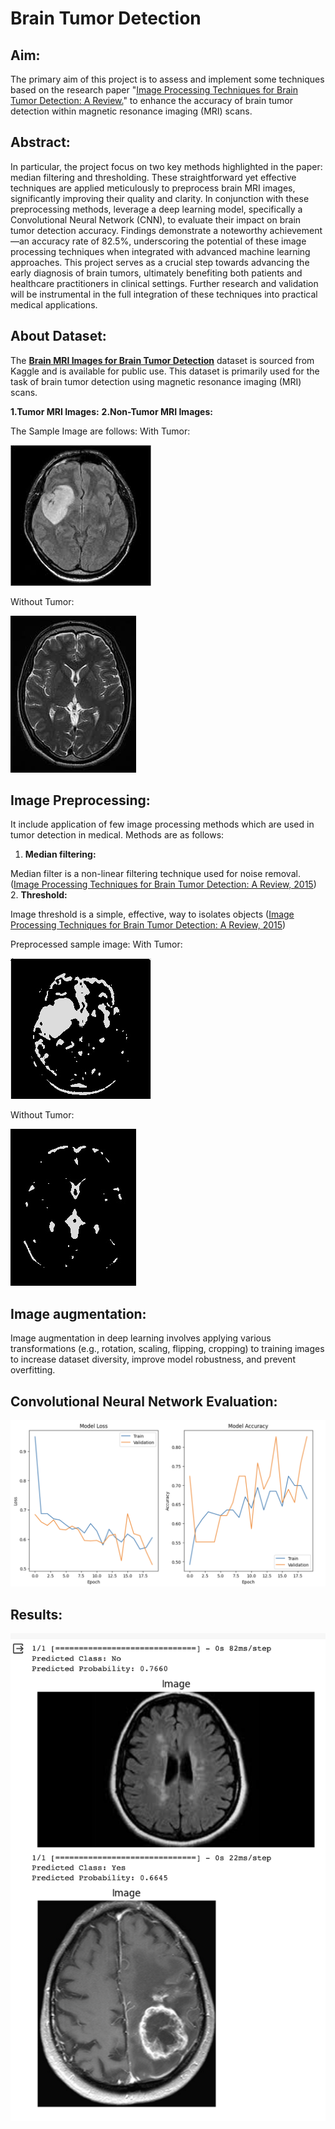 # Brain Tumor Detection

## Aim:
The primary aim of this project is to assess and implement some techniques based on the research paper "[Image Processing Techniques for Brain Tumor Detection: A Review.](https://d1wqtxts1xzle7.cloudfront.net/40014067/IJETTCS-2015-10-01-7-libre.pdf?1447569226=&response-content-disposition=inline%3B+filename%3DImage_Processing_Techniques_for_Brain_Tu.pdf&Expires=1694783027&Signature=AJSZIggBcEaIh-06G5UtwdYRPTPek5phwL4UexlYCwwrmjfx2U2Eh2npRTfgsqI9syTnU9dQJzz1QDNQpYEUW06z8psYhKkiJjWm8dXITsLZfWbReRQJ4CH~0GyjEdnAxQjNb5q4QOJ0MfTgw7auhb4gY1eQKpdqbZhX6g7yPjbPFVfk~vlWYUWTZPjC2IB1lRUg6-WSd0ACGAMdxCgp8mk9hLuCieNOZafod1cq4v2f82aOu4Ko1SARn-t62iNr39UMgM7usdSBh1jaBdPm6m9p1A0~wup2PAL6wCSwpbfdxh7q3jf1BV~uhy4glQzzRRCIisAsWramAZ5do7MbLg__&Key-Pair-Id=APKAJLOHF5GGSLRBV4ZA)" to enhance the accuracy of brain tumor detection within magnetic resonance imaging (MRI) scans.

## Abstract:
In particular, the project focus on two key methods highlighted in the paper: median filtering and thresholding. These straightforward yet effective techniques are applied meticulously to preprocess brain MRI images, significantly improving their quality and clarity. In conjunction with these preprocessing methods, leverage a deep learning model, specifically a Convolutional Neural Network (CNN), to evaluate their impact on brain tumor detection accuracy. Findings demonstrate a noteworthy achievement—an accuracy rate of 82.5%, underscoring the potential of these image processing techniques when integrated with advanced machine learning approaches. This project serves as a crucial step towards advancing the early diagnosis of brain tumors, ultimately benefiting both patients and healthcare practitioners in clinical settings. Further research and validation will be instrumental in the full integration of these techniques into practical medical applications.


## About Dataset:

The **[Brain MRI Images for Brain Tumor Detection](https://www.kaggle.com/datasets/navoneel/brain-mri-images-for-brain-tumor-detection)** dataset is sourced from Kaggle and is available for public use. This dataset is primarily used for the task of brain tumor detection using magnetic resonance imaging (MRI) scans.

**1.Tumor MRI Images:**
**2.Non-Tumor MRI Images:**

The Sample Image are follows:
With Tumor:

![tumor](https://github.com/Rajwaghela369/Brain-MRI/blob/adba717331396c5445731455c0e1842a87275470/Sample%20Images/Y4.jpg)

Without Tumor:

![no tumor](https://github.com/Rajwaghela369/Brain-MRI/blob/adba717331396c5445731455c0e1842a87275470/Sample%20Images/8%20no.jpg)

## Image Preprocessing:
It include application of few image processing methods which are used in tumor detection in medical. Methods are as follows:
1. **Median filtering:**

  Median filter is a non-linear filtering technique used for noise removal. ([Image Processing Techniques for Brain
  Tumor Detection: A Review, 2015](https://d1wqtxts1xzle7.cloudfront.net/40014067/IJETTCS-2015-10-01-7-libre.pdf?1447569226=&response-content-disposition=inline%3B+filename%3DImage_Processing_Techniques_for_Brain_Tu.pdf&Expires=1694783027&Signature=AJSZIggBcEaIh-06G5UtwdYRPTPek5phwL4UexlYCwwrmjfx2U2Eh2npRTfgsqI9syTnU9dQJzz1QDNQpYEUW06z8psYhKkiJjWm8dXITsLZfWbReRQJ4CH~0GyjEdnAxQjNb5q4QOJ0MfTgw7auhb4gY1eQKpdqbZhX6g7yPjbPFVfk~vlWYUWTZPjC2IB1lRUg6-WSd0ACGAMdxCgp8mk9hLuCieNOZafod1cq4v2f82aOu4Ko1SARn-t62iNr39UMgM7usdSBh1jaBdPm6m9p1A0~wup2PAL6wCSwpbfdxh7q3jf1BV~uhy4glQzzRRCIisAsWramAZ5do7MbLg__&Key-Pair-Id=APKAJLOHF5GGSLRBV4ZA))
2. **Threshold:**

  Image threshold is a simple, effective, way to isolates objects ([Image Processing Techniques for Brain
  Tumor Detection: A Review, 2015](https://d1wqtxts1xzle7.cloudfront.net/40014067/IJETTCS-2015-10-01-7-libre.pdf?1447569226=&response-content-disposition=inline%3B+filename%3DImage_Processing_Techniques_for_Brain_Tu.pdf&Expires=1694783027&Signature=AJSZIggBcEaIh-06G5UtwdYRPTPek5phwL4UexlYCwwrmjfx2U2Eh2npRTfgsqI9syTnU9dQJzz1QDNQpYEUW06z8psYhKkiJjWm8dXITsLZfWbReRQJ4CH~0GyjEdnAxQjNb5q4QOJ0MfTgw7auhb4gY1eQKpdqbZhX6g7yPjbPFVfk~vlWYUWTZPjC2IB1lRUg6-WSd0ACGAMdxCgp8mk9hLuCieNOZafod1cq4v2f82aOu4Ko1SARn-t62iNr39UMgM7usdSBh1jaBdPm6m9p1A0~wup2PAL6wCSwpbfdxh7q3jf1BV~uhy4glQzzRRCIisAsWramAZ5do7MbLg__&Key-Pair-Id=APKAJLOHF5GGSLRBV4ZA))

Preprocessed sample image:
With Tumor:

![yes](https://github.com/Rajwaghela369/Brain-MRI/blob/adba717331396c5445731455c0e1842a87275470/Preprocessed%20images/Y4.jpg.jpg)

Without Tumor:

![no](https://github.com/Rajwaghela369/Brain-MRI/blob/adba717331396c5445731455c0e1842a87275470/Preprocessed%20images/8%20no.jpg.jpg)

## Image augmentation:
Image augmentation in deep learning involves applying various transformations (e.g., rotation, scaling, flipping, cropping) to training images to increase dataset diversity, improve model robustness, and prevent overfitting.

## Convolutional Neural Network Evaluation:
![model](https://github.com/Rajwaghela369/Brain-MRI/blob/284b754b9338ed2f46dfa5b40a0c0315d0f2240b/Results/result1.png)

## Results:
![result](https://github.com/Rajwaghela369/Brain-MRI/blob/284b754b9338ed2f46dfa5b40a0c0315d0f2240b/Results/result2.png)
